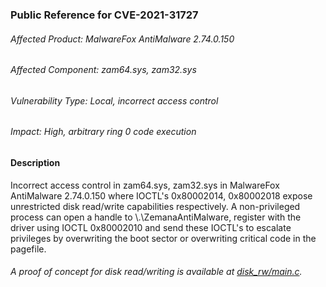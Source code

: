 ### Public Reference for CVE-2021-31727
###### Affected Product: MalwareFox AntiMalware 2.74.0.150
###### Affected Component: zam64.sys, zam32.sys
###### Vulnerability Type: Local, incorrect access control
###### Impact: High, arbitrary ring 0 code execution
#### Description
Incorrect access control in zam64.sys, zam32.sys in MalwareFox AntiMalware 2.74.0.150 where IOCTL's 0x80002014, 0x80002018 expose unrestricted disk read/write capabilities respectively. A non-privileged process can open a handle to \\.\ZemanaAntiMalware, register with the driver using IOCTL 0x80002010 and send these IOCTL's to escalate privileges by overwriting the boot sector or overwriting critical code in the pagefile.
###### A proof of concept for disk read/writing is available at [disk_rw/main.c](disk_rw/main.c).
